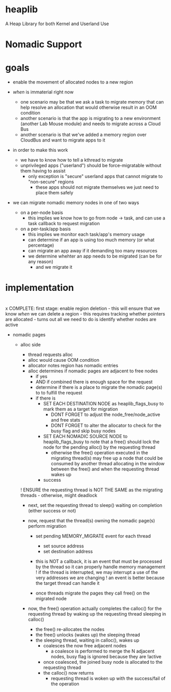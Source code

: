 # heaplib
A Heap Library for both Kernel and Userland Use

# Nomadic Support
#

# goals
 - enable the movement of allocated nodes to a new region
 - *when* is immaterial right now
	- one scenario may be that we ask a task to migrate memory that can help resolve an allocation that would otherwise result in an OOM condition
	- another scenario is that the app is migrating to a new environment (another Lab Mouse module) and needs to migrate across a Cloud Bus
	- another scenario is that we've added a memory region over CloudBus and want to migrate apps to it

 - in order to make this work
	- we have to know how to tell a kthread to migrate
	- unprivileged apps ("userland") should be force-migratable without them having to assist
		- only exception is "secure" userland apps that cannot migrate to "non-secure" regions
			- these apps should not migrate themselves we just need to place them safely

 - we can migrate nomadic memory nodes in one of two ways
	- on a per-node basis
		- this implies we know how to go from node -> task, and can use a task callback to request migration
	- on a per-task/app basis
		- this implies we monitor each task/app's memory usage
		- can determine if an app is using too much memory (or what percentage)
		- can migrate an app away if it demanding too many resources
		- we determine whehter an app needs to be migrated (can be for any reason)
			- and we migrate it 

# implementation
#
 x COMPLETE: first stage: enable region deletion
	- this will ensure that we know *when* we can delete a region
	- this requires tracking whether pointers are allocated
		- turns out all we need to do is identify whether nodes are active

 - nomadic pages
	- alloc side
		- thread requests alloc
		- alloc would cause OOM condition
		- allocator notes region has nomadic entries
		- alloc determines if nomadic pages are adjacent to free nodes
			- if yes
			- AND if combined there is enough space for the request
			- determine if there is a place to migrate the nomadic page(s) to to fulfill the request
			- if there is
				- SET EACH DESTINATION NODE as heaplib_flags_busy to mark them as a target for migration
					- DONT FORGET to adjust the node_free/node_active and free stats
					- DONT FORGET to alter the allocator to check for the busy flag and skip busy nodes
				- SET EACH NOMADIC SOURCE NODE to heaplib_flags_busy to note that a free() should lock the node for the pending alloc() by the requesting thread
					- otherwise the free() operation executed in the migrating thread(s) may free up a node that could be consumed by another thread allocating
					  in the window between the free() and when the requesting thread wakes up
				- success

		! ENSURE the requesting thread is NOT THE SAME as the migrating threads
			- otherwise, might deadlock

		- next, set the requesting thread to sleep() waiting on completion (either success or not)

		- now, request that the thread(s) owning the nomadic page(s) perform migration
			- set pending MEMORY_MIGRATE event for each thread
				- set source address
				- set destination address
			- this is NOT a callback, it is an event that must be processed by the thread so it can properly handle memory management
				! if the thread is interrupted, we may interrupt a use of the very addresses we are changing
				! an event is better because the target thread can handle it

			- once threads migrate the pages they call free() on the migrated node

		- now, the free() operation actually completes the calloc() for the requesting thread by waking up the requesting thread sleeping in calloc()
			- the free() re-allocates the nodes
			- the free() unlocks (wakes up) the sleeping thread
			- the sleeping thread, waiting in calloc(), wakes up
				- coalesces the now free adjacent nodes
					- a coalesce is performed to merge the N adjacent nodes, busy flag is ignored because they are !active
				- once coalesced, the joined busy node is allocated to the requesting thread
				- the calloc() now returns 
					- requesting thread is woken up with the success/fail of the operation


